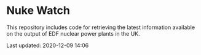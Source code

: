 # Nuke Watch

This repository includes code for retrieving the latest information available on the output of EDF nuclear power plants in the UK.

Last updated: 2020-12-09 14:06